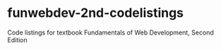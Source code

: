 # funwebdev-2nd-codelistings
Code listings for textbook Fundamentals of Web Development, Second Edition
